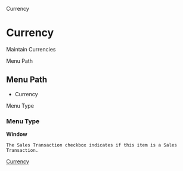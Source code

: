 
Currency
# Currency


Maintain Currencies

Menu Path
## Menu Path



- Currency

Menu Type
### Menu Type

**Window**

```
The Sales Transaction checkbox indicates if this item is a Sales Transaction.
```

[Currency](../../functional-guide/window/window-currency.md)